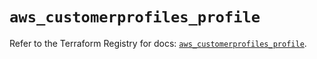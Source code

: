 # `aws_customerprofiles_profile`

Refer to the Terraform Registry for docs: [`aws_customerprofiles_profile`](https://registry.terraform.io/providers/hashicorp/aws/6.11.0/docs/resources/customerprofiles_profile).
